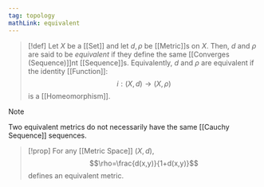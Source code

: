 ```yaml
---
tag: topology
mathLink: equivalent
---
```

>[!def]
Let $X$ be a [[Set]] and let $d,\rho$ be [[Metric]]s on $X$. Then, $d$ and $\rho$ are said to be *equivalent* if they define the same [[Converges (Sequence)]]nt [[Sequence]]s. Equivalently, $d$ and $\rho$ are equivalent if the identity [[Function]]:
$$i:(X,d)\rightarrow(X,\rho)$$ is a [[Homeomorphism]].

>[!note]
>Two equivalent metrics do not necessarily have the same [[Cauchy Sequence]] sequences.

>[!prop]
For any [[Metric Space]] $(X,d)$,
$$\rho=\frac{d(x,y)}{1+d(x,y)}$$
defines an equivalent metric.

